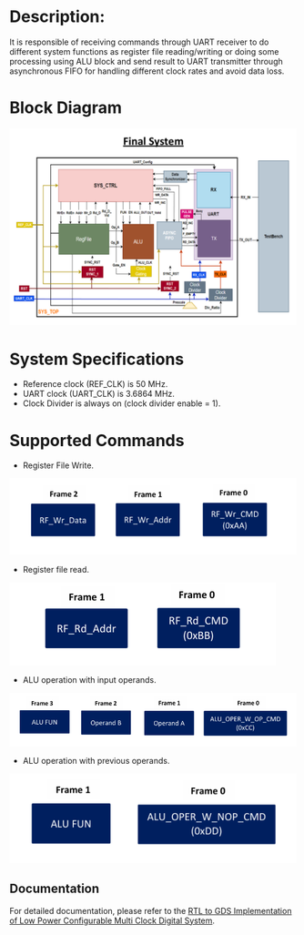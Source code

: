 # **Description:** 
It is responsible of receiving commands through UART receiver to do different system functions as register file reading/writing or doing some processing using ALU block and send result to UART transmitter through asynchronous FIFO for handling different clock rates and avoid data loss.

# **Block Diagram**

![image](assets/System%20Top.png)

# **System Specifications** 
- Reference clock (REF_CLK) is 50 MHz.
- UART clock (UART_CLK) is 3.6864 MHz.
- Clock Divider is always on (clock divider enable = 1).

# **Supported Commands**
- Register File Write.
  
![image](assets/System%20Top/Register%20File%20Write.png)

- Register file read.

![image](assets/System%20Top/Register%20File%20Read.png)


- ALU operation with input operands.

![image](assets/System%20Top/ALU%20Operation%20with%20Operands.png)


- ALU operation with previous operands.

![image](assets/System%20Top/ALU%20Operation%20With%20Previous%20Operands%20Stored.png)


## Documentation
For detailed documentation, please refer to the [RTL to GDS Implementation of Low Power Configurable Multi Clock Digital System](https://drive.google.com/file/d/1L8MiV9wmf6REgvUpTxTX128k_zSQsYQ7/view?usp=drive_link).
